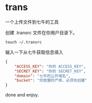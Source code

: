 # trans 
一个上传文件到七牛的工具

创建 .transrc 文件在你用户目录下。
```shell
touch ~/.transrc
```

输入一下从七牛获取信息填入
```json
{
    "ACCESS_KEY": "你的 ACCESS_KEY",
    "SECRET_KEY": "你的 SECRET_KEY",
    "domain": "七牛的公开域名",
    "bucket": "你放置的产库，必须先创建"
}
```

done and enjoy.
